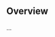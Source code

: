<!-- Note: Please must use one of our issue templates to file an issue! 🛑 -->
<!-- 👉 https://github.com/pedroct92/interview-01/issues/new/choose 👈 -->
<!-- **Issues that should have been filed with a template will be closed without action, and we will ask you to use a template.** -->

<!-- This blank issue template is only for issues that don't fit any of the templates. -->

## Overview

...
